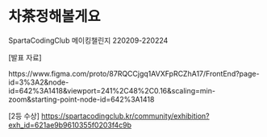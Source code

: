 # 차茶정해볼게요
SpartaCodingClub 메이킹챌린지 220209-220224

<div>
[발표 자료]
<p>https://www.figma.com/proto/87RQCCjgq1AVXFpRCZhA17/FrontEnd?page-id=3%3A2&node-id=642%3A1418&viewport=241%2C48%2C0.16&scaling=min-zoom&starting-point-node-id=642%3A1418</p>
</div>

[2등 수상]
https://spartacodingclub.kr/community/exhibition?exh_id=621ae9b9610355f0203f4c9b
